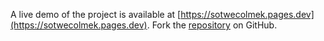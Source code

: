 A live demo of the project is available at [https://sotwecolmek.pages.dev](https://sotwecolmek.pages.dev).
Fork the [repository](https://github.com/eslasojica) on GitHub.